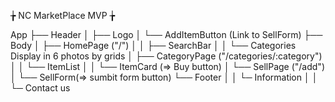 ╆ NC MarketPlace MVP ╆

App
├── Header
│ ├── Logo
│ └── AddItemButton (Link to SellForm)
├── Body
│ ├── HomePage ("/")
│ │ ├── SearchBar
│ │ └── Categories Display in 6 photos by grids
│ ├── CategoryPage ("/categories/:category")
│ │ └── ItemList
│ │ └── ItemCard (=> Buy button)
│ └── SellPage ("/add")
│ └── SellForm(=> sumbit form button)
└── Footer
│ │ └─ Information
│ │ └─ Contact us
